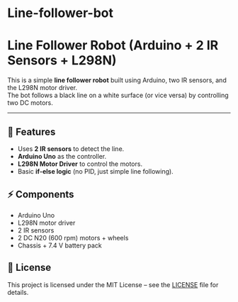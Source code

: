 # Line-follower-bot
# Line Follower Robot (Arduino + 2 IR Sensors + L298N)

This is a simple **line follower robot** built using Arduino, two IR sensors, and the L298N motor driver.  
The bot follows a black line on a white surface (or vice versa) by controlling two DC motors.

---

## 🚀 Features
- Uses **2 IR sensors** to detect the line.
- **Arduino Uno** as the controller.
- **L298N Motor Driver** to control the motors.
- Basic **if-else logic** (no PID, just simple line following).

## ⚡ Components
- Arduino Uno
- L298N motor driver
- 2 IR sensors
- 2 DC N20 (600 rpm) motors + wheels
- Chassis + 7.4 V battery pack

## 📜 License
This project is licensed under the MIT License – see the [LICENSE](LICENSE) file for details.
